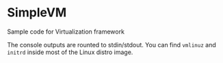 # SimpleVM
Sample code for Virtualization framework

The console outputs are rounted to stdin/stdout.
You can find `vmlinuz` and `initrd` inside most of the Linux distro image.